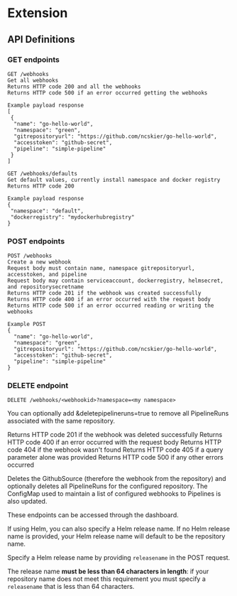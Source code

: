# Extension

## API Definitions

### GET endpoints

```
GET /webhooks
Get all webhooks
Returns HTTP code 200 and all the webhooks
Returns HTTP code 500 if an error occurred getting the webhooks

Example payload response
[
 {
  "name": "go-hello-world",
  "namespace": "green",
  "gitrepositoryurl": "https://github.com/ncskier/go-hello-world",
  "accesstoken": "github-secret",
  "pipeline": "simple-pipeline"
 }
]
```

```
GET /webhooks/defaults
Get default values, currently install namespace and docker registry
Returns HTTP code 200

Example payload response
{
 "namespace": "default",
 "dockerregistry": "mydockerhubregistry"
}
```

### POST endpoints

```
POST /webhooks
Create a new webhook
Request body must contain name, namespace gitrepositoryurl, accesstoken, and pipeline
Request body may contain serviceaccount, dockerregistry, helmsecret, and repositorysecretname
Returns HTTP code 201 if the webhook was created successfully
Returns HTTP code 400 if an error occurred with the request body
Returns HTTP code 500 if an error occurred reading or writing the webhooks

Example POST
{
  "name": "go-hello-world",
  "namespace": "green",
  "gitrepositoryurl": "https://github.com/ncskier/go-hello-world",
  "accesstoken": "github-secret",
  "pipeline": "simple-pipeline"
}
```

### DELETE endpoint

```
DELETE /webhooks/<webhookid>?namespace=<my namespace>
```

You can optionally add &deletepipelineruns=true to remove all PipelineRuns associated with the same repository.

Returns HTTP code 201 if the webhook was deleted successfully
Returns HTTP code 400 if an error occurred with the request body
Returns HTTP code 404 if the webhook wasn't found
Returns HTTP code 405 if a query parameter alone was provided
Returns HTTP code 500 if any other errors occurred

Deletes the GithubSource (therefore the webhook from the repository) and optionally deletes all PipelineRuns for the configured repository. 
The ConfigMap used to maintain a list of configured webhooks to Pipelines is also updated.


These endpoints can be accessed through the dashboard.

If using Helm, you can also specify a Helm release name. If no Helm release name is provided, your Helm release name will default to be the repository name.

Specify a Helm release name by providing `releasename` in the POST request.

The release name __must be less than 64 characters in length__: if your repository name does not meet this requirement you must specify a `releasename` that is less than 64 characters.
